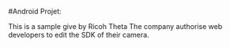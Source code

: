 #Android Projet: 

This is a sample give by Ricoh Theta 
The company authorise web developers to edit the SDK of their camera.
